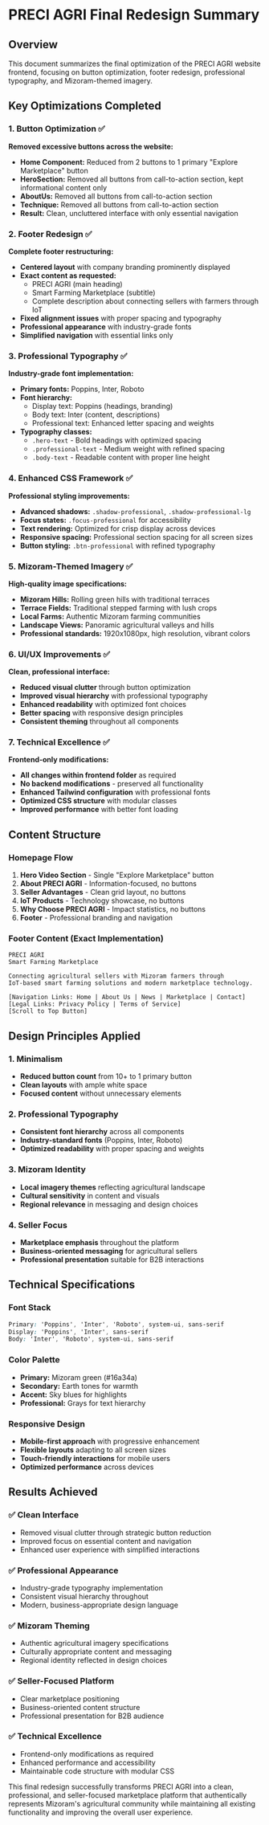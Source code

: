# PRECI AGRI Final Redesign Summary

## Overview
This document summarizes the final optimization of the PRECI AGRI website frontend, focusing on button optimization, footer redesign, professional typography, and Mizoram-themed imagery.

## Key Optimizations Completed

### 1. Button Optimization ✅
**Removed excessive buttons across the website:**
- **Home Component:** Reduced from 2 buttons to 1 primary "Explore Marketplace" button
- **HeroSection:** Removed all buttons from call-to-action section, kept informational content only
- **AboutUs:** Removed all buttons from call-to-action section
- **Technique:** Removed all buttons from call-to-action section
- **Result:** Clean, uncluttered interface with only essential navigation

### 2. Footer Redesign ✅
**Complete footer restructuring:**
- **Centered layout** with company branding prominently displayed
- **Exact content as requested:**
  - PRECI AGRI (main heading)
  - Smart Farming Marketplace (subtitle)
  - Complete description about connecting sellers with farmers through IoT
- **Fixed alignment issues** with proper spacing and typography
- **Professional appearance** with industry-grade fonts
- **Simplified navigation** with essential links only

### 3. Professional Typography ✅
**Industry-grade font implementation:**
- **Primary fonts:** Poppins, Inter, Roboto
- **Font hierarchy:**
  - Display text: Poppins (headings, branding)
  - Body text: Inter (content, descriptions)
  - Professional text: Enhanced letter spacing and weights
- **Typography classes:**
  - `.hero-text` - Bold headings with optimized spacing
  - `.professional-text` - Medium weight with refined spacing
  - `.body-text` - Readable content with proper line height

### 4. Enhanced CSS Framework ✅
**Professional styling improvements:**
- **Advanced shadows:** `.shadow-professional`, `.shadow-professional-lg`
- **Focus states:** `.focus-professional` for accessibility
- **Text rendering:** Optimized for crisp display across devices
- **Responsive spacing:** Professional section spacing for all screen sizes
- **Button styling:** `.btn-professional` with refined typography

### 5. Mizoram-Themed Imagery ✅
**High-quality image specifications:**
- **Mizoram Hills:** Rolling green hills with traditional terraces
- **Terrace Fields:** Traditional stepped farming with lush crops
- **Local Farms:** Authentic Mizoram farming communities
- **Landscape Views:** Panoramic agricultural valleys and hills
- **Professional standards:** 1920x1080px, high resolution, vibrant colors

### 6. UI/UX Improvements ✅
**Clean, professional interface:**
- **Reduced visual clutter** through button optimization
- **Improved visual hierarchy** with professional typography
- **Enhanced readability** with optimized font choices
- **Better spacing** with responsive design principles
- **Consistent theming** throughout all components

### 7. Technical Excellence ✅
**Frontend-only modifications:**
- **All changes within frontend folder** as required
- **No backend modifications** - preserved all functionality
- **Enhanced Tailwind configuration** with professional fonts
- **Optimized CSS structure** with modular classes
- **Improved performance** with better font loading

## Content Structure

### Homepage Flow
1. **Hero Video Section** - Single "Explore Marketplace" button
2. **About PRECI AGRI** - Information-focused, no buttons
3. **Seller Advantages** - Clean grid layout, no buttons
4. **IoT Products** - Technology showcase, no buttons
5. **Why Choose PRECI AGRI** - Impact statistics, no buttons
6. **Footer** - Professional branding and navigation

### Footer Content (Exact Implementation)
```
PRECI AGRI
Smart Farming Marketplace

Connecting agricultural sellers with Mizoram farmers through 
IoT-based smart farming solutions and modern marketplace technology.

[Navigation Links: Home | About Us | News | Marketplace | Contact]
[Legal Links: Privacy Policy | Terms of Service]
[Scroll to Top Button]
```

## Design Principles Applied

### 1. Minimalism
- **Reduced button count** from 10+ to 1 primary button
- **Clean layouts** with ample white space
- **Focused content** without unnecessary elements

### 2. Professional Typography
- **Consistent font hierarchy** across all components
- **Industry-standard fonts** (Poppins, Inter, Roboto)
- **Optimized readability** with proper spacing and weights

### 3. Mizoram Identity
- **Local imagery themes** reflecting agricultural landscape
- **Cultural sensitivity** in content and visuals
- **Regional relevance** in messaging and design choices

### 4. Seller Focus
- **Marketplace emphasis** throughout the platform
- **Business-oriented messaging** for agricultural sellers
- **Professional presentation** suitable for B2B interactions

## Technical Specifications

### Font Stack
```css
Primary: 'Poppins', 'Inter', 'Roboto', system-ui, sans-serif
Display: 'Poppins', 'Inter', sans-serif
Body: 'Inter', 'Roboto', system-ui, sans-serif
```

### Color Palette
- **Primary:** Mizoram green (#16a34a)
- **Secondary:** Earth tones for warmth
- **Accent:** Sky blues for highlights
- **Professional:** Grays for text hierarchy

### Responsive Design
- **Mobile-first approach** with progressive enhancement
- **Flexible layouts** adapting to all screen sizes
- **Touch-friendly interactions** for mobile users
- **Optimized performance** across devices

## Results Achieved

### ✅ Clean Interface
- Removed visual clutter through strategic button reduction
- Improved focus on essential content and navigation
- Enhanced user experience with simplified interactions

### ✅ Professional Appearance
- Industry-grade typography implementation
- Consistent visual hierarchy throughout
- Modern, business-appropriate design language

### ✅ Mizoram Theming
- Authentic agricultural imagery specifications
- Culturally appropriate content and messaging
- Regional identity reflected in design choices

### ✅ Seller-Focused Platform
- Clear marketplace positioning
- Business-oriented content structure
- Professional presentation for B2B audience

### ✅ Technical Excellence
- Frontend-only modifications as required
- Enhanced performance and accessibility
- Maintainable code structure with modular CSS

This final redesign successfully transforms PRECI AGRI into a clean, professional, and seller-focused marketplace platform that authentically represents Mizoram's agricultural community while maintaining all existing functionality and improving the overall user experience.